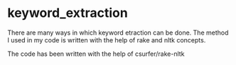 # keyword_extraction

There are many ways in which keyword etraction can be done.
The method I used in my code is written with the help of rake and nltk concepts.

The code has been written with the help of  csurfer/rake-nltk
